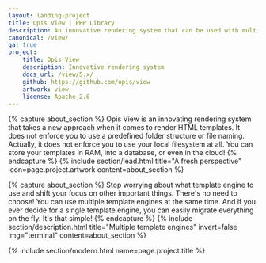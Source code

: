 ```yaml
---
layout: landing-project
title: Opis View | PHP Library
description: An innovative rendering system that can be used with multiple PHP template engines at the same time
canonical: /view/
ga: true
project:
    title: Opis View
    description: Innovative rendering system
    docs_url: /view/5.x/
    github: https://github.com/opis/view
    artwork: view
    license: Apache 2.0
---
```

{% capture about_section %}
Opis View is an innovating rendering system that takes a new approach when it comes to render HTML templates.
It does not enforce you to use a predefined folder structure or file naming.
Actually, it does not enforce you to use your local filesystem at all.
You can store your templates in RAM, into a database, or even in the cloud!
{% endcapture %}
{% include section/lead.html
title="A fresh perspective"
icon=page.project.artwork
content=about_section %}

{% capture about_section %}
Stop worrying about what template engine to use and shift your focus on other important things.
There's no need to choose! You can use multiple template engines at the same time.
And if you ever decide for a single template engine, you can easily migrate everything on the fly.
It's that simple!
{% endcapture %}
{% include section/description.html
title="Multiple template engines"
invert=false
img="terminal"
content=about_section %}

{% include section/modern.html name=page.project.title %}